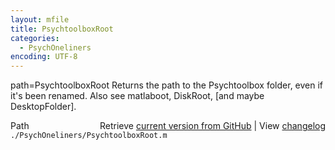 ```yaml
---
layout: mfile
title: PsychtoolboxRoot
categories:
  - PsychOneliners
encoding: UTF-8
---
```


path=PsychtoolboxRoot
Returns the path to the Psychtoolbox folder, even if it's been renamed.
Also see matlaboot, DiskRoot, [and maybe DesktopFolder].


<div class="code_header" style="text-align:right;">
  <span style="float:left;">Path&nbsp;&nbsp;</span> <span class="counter">Retrieve <a href=
  "https://raw.github.com/Psychtoolbox-3/Psychtoolbox-3/beta/./PsychOneliners/PsychtoolboxRoot.m">current version from GitHub</a> | View <a href=
  "https://github.com/Psychtoolbox-3/Psychtoolbox-3/commits/beta/./PsychOneliners/PsychtoolboxRoot.m">changelog</a></span>
</div>
<div class="code">
  <code>./PsychOneliners/PsychtoolboxRoot.m</code>
</div>

